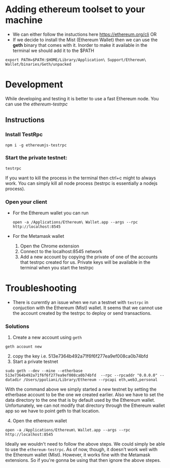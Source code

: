 # Adding ethereum toolset to your machine

   - We can either follow the instuctions here https://ethereum.org/cli OR
   - If we decide to install the Mist (Ethereum Wallet) then we can use the **geth** binary that comes with it. Inorder to make it available in the terminal we should add it to the $PATH

   ```
   export PATH=$PATH:$HOME/Library/Application\ Support/Ethereum\ Wallet/binaries/Geth/unpacked
   ```

# Development

While developing and testing it is better to use a fast Ethereum node. You can use the *ethereum-testrpc*

## Instructions

### Install TestRpc
`npm i -g ethereumjs-testrpc`

### Start the private testnet:
`testrpc`

If you want to kill the process in the terminal then ctrl+c might to always work. You can simply kill all node process (testrpc is essentially a nodejs process).

### Open your client
  - For the Ethereum wallet you can run

    ```
    open -a /Applications/Ethereum\ Wallet.app --args --rpc http://localhost:8545
    ```

  - For the Metamask wallet

    1) Open the Chrome extension
    2) Connect to the localhost:8545 network
    3) Add a new account by copying the private of one of the accounts that testrpc created for us. Private keys will be available in the terminal when you start the testrpc


# Troubleshooting

  - There is curerntly an issue when we run a testnet with `testrpc` in conjuction with the Ethereum (Mist) wallet. It seems that we cannot use the account created by the testrpc to deploy or send transactions.

  ### Solutions

  1) Create a new account using `geth`

  ```geth account new```

  2) copy the key i.e. 513e7364b492a71f6f6f277ea9ef008ca0b74bfd
  3) Start a private testnet

  ```
  sudo geth --dev --mine --etherbase 513e7364b492a71f6f6f277ea9ef008ca0b74bfd  --rpc --rpcaddr "0.0.0.0" --datadir /Users/ppoliani/Library/Ethereum --rpcapi eth,web3,personal
  ```

  With the command above we simply started a new testnet by setting the etherbase account to be the one we created earlier. Also we have to set the data directory to the one that is by default used by the Ethereum wallet. Unfortunately, we can not modify that directory through the Ethereum wallet app so we have to point geth to that location.

  4) Open the ethereum wallet

  ```
  open -a /Applications/Ethereum\ Wallet.app --args --rpc http://localhost:8545
  ```

  Ideally we wouldn't need to follow the above steps. We could simply be able to use the `ethereum-testrpc`. As of now, though, it doesn't work well with the Ethereum wallet (Mist). However, it works fine with the Metamask extensions. So if you're gonna be using that then ignore the above stepes.

